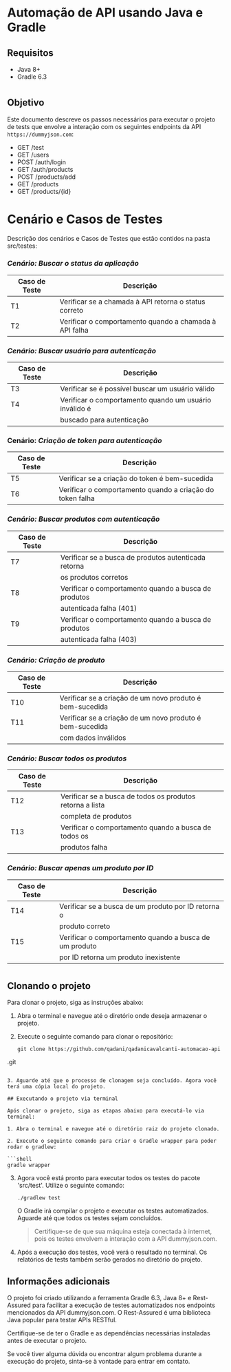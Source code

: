 # Automação de API usando Java e Gradle
## Requisitos
* Java 8+
* Gradle 6.3
#

## Objetivo
Este documento descreve os passos necessários para executar o projeto de tests que envolve a interação com os seguintes endpoints da API ``https://dummyjson.com``:

- GET /test
- GET /users
- POST /auth/login
- GET /auth/products
- POST /products/add
- GET /products
- GET /products/{id}
#

# Cenário e Casos de Testes

Descrição dos cenários e Casos de Testes que estão contidos na pasta src/testes:

### *Cenário: Buscar o status da aplicação*
| Caso de Teste | Descrição                                               |
|---------------|---------------------------------------------------------|
| T1            | Verificar se a chamada à API retorna o status correto    |
| T2            | Verificar o comportamento quando a chamada à API falha   |

### *Cenário: Buscar usuário para autenticação*
| Caso de Teste | Descrição                                               |
|---------------|---------------------------------------------------------|
| T3            | Verificar se é possível buscar um usuário válido         |
| T4            | Verificar o comportamento quando um usuário inválido é   |
|               | buscado para autenticação                               |

### Cenário: *Criação de token para autenticação*
| Caso de Teste | Descrição                                               |
|---------------|---------------------------------------------------------|
| T5            | Verificar se a criação do token é bem-sucedida           |
| T6            | Verificar o comportamento quando a criação do token falha|

### *Cenário: Buscar produtos com autenticação*
| Caso de Teste | Descrição                                            |
|---------------|------------------------------------------------------|
| T7            | Verificar se a busca de produtos autenticada retorna |
|               | os produtos corretos                                 |
| T8            | Verificar o comportamento quando a busca de produtos |
|               | autenticada falha (401)                              |
| T9            | Verificar o comportamento quando a busca de produtos |
|               | autenticada falha (403)                              |

### *Cenário: Criação de produto*
| Caso de Teste | Descrição                                                |
|---------------|----------------------------------------------------------|
| T10           | Verificar se a criação de um novo produto é bem-sucedida |
| T11           | Verificar se a criação de um novo produto é bem-sucedida |
|               | com dados inválidos                                      |

### *Cenário: Buscar todos os produtos*
| Caso de Teste | Descrição                                               |
|---------------|---------------------------------------------------------|
| T12           | Verificar se a busca de todos os produtos retorna a lista|
|               | completa de produtos                                    |
| T13           | Verificar o comportamento quando a busca de todos os    |
|               | produtos falha                                          |

### *Cenário: Buscar apenas um produto por ID*
| Caso de Teste | Descrição                                               |
|---------------|---------------------------------------------------------|
| T14           | Verificar se a busca de um produto por ID retorna o     |
|               | produto correto                                         |
| T15           | Verificar o comportamento quando a busca de um produto  |
|               | por ID retorna um produto inexistente                   |


#
## Clonando o projeto

Para clonar o projeto, siga as instruções abaixo:

1. Abra o terminal e navegue até o diretório onde deseja armazenar o projeto.
2. Execute o seguinte comando para clonar o repositório:

   ```shell
   git clone https://github.com/qadani/qadanicavalcanti-automacao-api
.git
   ```

3. Aguarde até que o processo de clonagem seja concluído. Agora você terá uma cópia local do projeto.

## Executando o projeto via terminal

Após clonar o projeto, siga as etapas abaixo para executá-lo via terminal:

1. Abra o terminal e navegue até o diretório raiz do projeto clonado.

2. Execute o seguinte comando para criar o Gradle wrapper para poder rodar o gradlew:

   ```shell
   gradle wrapper
   ```

3. Agora você está pronto para executar todos os testes do pacote 'src/test'. Utilize o seguinte comando:

   ```shell
   ./gradlew test
   ```

   O Gradle irá compilar o projeto e executar os testes automatizados. Aguarde até que todos os testes sejam concluídos.

   > Certifique-se de que sua máquina esteja conectada à internet, pois os testes envolvem a interação com a API dummyjson.com.

4. Após a execução dos testes, você verá o resultado no terminal. Os relatórios de tests também serão gerados no diretório do projeto.

## Informações adicionais

O projeto foi criado utilizando a ferramenta Gradle 6.3, Java 8+ e Rest-Assured para facilitar a execução de testes automatizados nos endpoints mencionados da API dummyjson.com. O Rest-Assured é uma biblioteca Java popular para testar APIs RESTful.

Certifique-se de ter o Gradle e as dependências necessárias instaladas antes de executar o projeto.

Se você tiver alguma dúvida ou encontrar algum problema durante a execução do projeto, sinta-se à vontade para entrar em contato.
